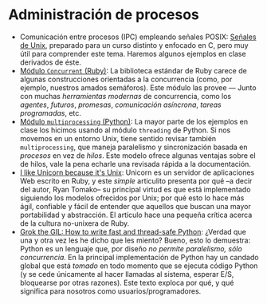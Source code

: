 # Administración de procesos

- Comunicación entre procesos (IPC) empleando señales POSIX:
  [Señales de Unix](./senales.pdf), preparado para un curso distinto y
  enfocado en C, pero muy útil para comprender este tema. Haremos
  algunos ejemplos en clase derivados de éste.
- [Módulo `Concurrent` (Ruby)](https://ruby-concurrency.github.io/concurrent-ruby/root/Concurrent.html):
  La biblioteca estándar de Ruby carece de algunas construcciones
  orientadas a la concurrencia (como, por ejemplo, nuestros amados
  semáforos). Este módulo las provee — Junto con muchas _herramientas
  modernas_ de concurrencia, como los _agentes_, _futuros_,
  _promesas_, _comunicación asíncrona_, _tareas programadas_, etc.
- [Módulo `multiprocessing` (Python)](https://docs.python.org/dev/library/multiprocessing.html#module-multiprocessing):
  La mayor parte de los ejemplos en clase los hicimos usando al módulo
  `threading` de Python. Si nos movemos en un entorno Unix, tiene
  sentido revisar también `multiprocessing`, que maneja paralelismo y
  sincronización basada en _procesos_ en vez de _hilos_. Este modelo
  ofrece algunas ventajas sobre el de hilos, vale la pena echarle una
  revisada rápida a la documentación.
- [I like Unicorn because it's Unix](http://2ndscale.com/rtomayko/2009/unicorn-is-unix):
  Unicorn es un servidor de aplicaciones Web escrito en Ruby, y este
  _simple_ articulito presenta por qué –a decir del autor, Ryan
  Tomako– su principal virtud es que está implementado siguiendo los
  modelos ofrecidos por Unix; por qué esto lo hace más ágil, confiable
  y fácil de entender que aquellos que buscan una mayor portabilidad y
  abstracción. El artículo hace una pequeña crítica acerca de la
  cultura no-unixera de Ruby.
- [Grok the GIL: How to write fast and thread-safe Python](https://opensource.com/article/17/4/grok-gil):
  ¿Verdad que una y otra vez les he dicho que les miento? Bueno, esto
  lo demuestra: Python es un lenguaje que, por diseño _no permite
  paralelismo, sólo concurrencia._ En la principal implementación de
  Python hay un candado global que está _tomado_ en todo momento que
  se ejecuta código Python (y se cede únicamente al hacer llamadas al
  sistema, esperar E/S, bloquearse por otras razones). Este texto
  exploca por qué, y qué significa para nosotros como
  usuarios/programadores.
